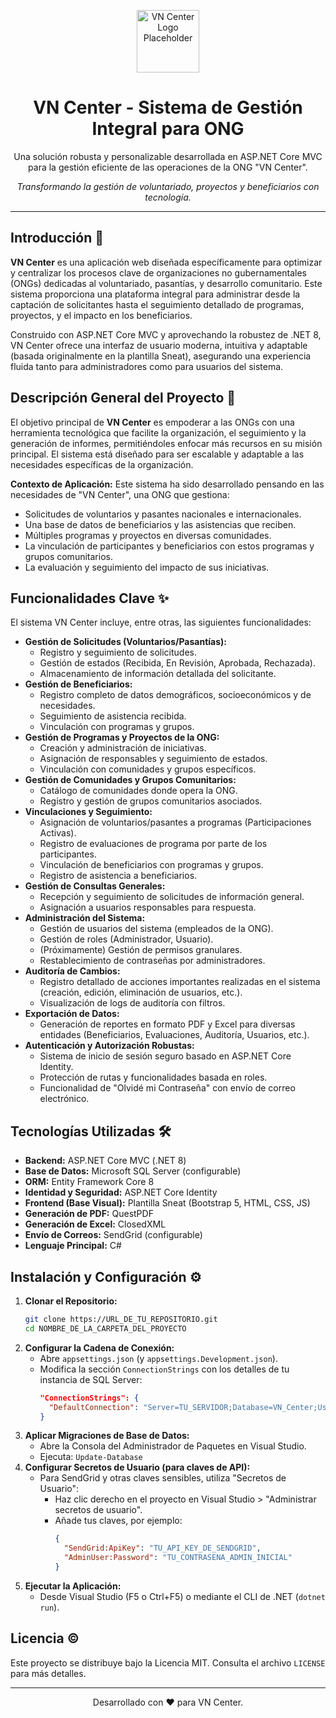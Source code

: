 <p align="center">
  <img src="https://placehold.co/100x100/0275d8/FFFFFF?text=VNC" alt="VN Center Logo Placeholder" width="100px" height="auto">
</p>

<h1 align="center">
    VN Center - Sistema de Gestión Integral para ONG
</h1>

<p align="center">
  Una solución robusta y personalizable desarrollada en ASP.NET Core MVC para la gestión eficiente de las operaciones de la ONG "VN Center".
</p>

<p align="center">
  <em>Transformando la gestión de voluntariado, proyectos y beneficiarios con tecnología.</em>
</p>

---

## Introducción 🚀

**VN Center** es una aplicación web diseñada específicamente para optimizar y centralizar los procesos clave de organizaciones no gubernamentales (ONGs) dedicadas al voluntariado, pasantías, y desarrollo comunitario. Este sistema proporciona una plataforma integral para administrar desde la captación de solicitantes hasta el seguimiento detallado de programas, proyectos, y el impacto en los beneficiarios.

Construido con ASP.NET Core MVC y aprovechando la robustez de .NET 8, VN Center ofrece una interfaz de usuario moderna, intuitiva y adaptable (basada originalmente en la plantilla Sneat), asegurando una experiencia fluida tanto para administradores como para usuarios del sistema.

## Descripción General del Proyecto 🎯

El objetivo principal de **VN Center** es empoderar a las ONGs con una herramienta tecnológica que facilite la organización, el seguimiento y la generación de informes, permitiéndoles enfocar más recursos en su misión principal. El sistema está diseñado para ser escalable y adaptable a las necesidades específicas de la organización.

**Contexto de Aplicación:**
Este sistema ha sido desarrollado pensando en las necesidades de "VN Center", una ONG que gestiona:
* Solicitudes de voluntarios y pasantes nacionales e internacionales.
* Una base de datos de beneficiarios y las asistencias que reciben.
* Múltiples programas y proyectos en diversas comunidades.
* La vinculación de participantes y beneficiarios con estos programas y grupos comunitarios.
* La evaluación y seguimiento del impacto de sus iniciativas.

## Funcionalidades Clave ✨

El sistema VN Center incluye, entre otras, las siguientes funcionalidades:

* **Gestión de Solicitudes (Voluntarios/Pasantías):**
    * Registro y seguimiento de solicitudes.
    * Gestión de estados (Recibida, En Revisión, Aprobada, Rechazada).
    * Almacenamiento de información detallada del solicitante.
* **Gestión de Beneficiarios:**
    * Registro completo de datos demográficos, socioeconómicos y de necesidades.
    * Seguimiento de asistencia recibida.
    * Vinculación con programas y grupos.
* **Gestión de Programas y Proyectos de la ONG:**
    * Creación y administración de iniciativas.
    * Asignación de responsables y seguimiento de estados.
    * Vinculación con comunidades y grupos específicos.
* **Gestión de Comunidades y Grupos Comunitarios:**
    * Catálogo de comunidades donde opera la ONG.
    * Registro y gestión de grupos comunitarios asociados.
* **Vinculaciones y Seguimiento:**
    * Asignación de voluntarios/pasantes a programas (Participaciones Activas).
    * Registro de evaluaciones de programa por parte de los participantes.
    * Vinculación de beneficiarios con programas y grupos.
    * Registro de asistencia a beneficiarios.
* **Gestión de Consultas Generales:**
    * Recepción y seguimiento de solicitudes de información general.
    * Asignación a usuarios responsables para respuesta.
* **Administración del Sistema:**
    * Gestión de usuarios del sistema (empleados de la ONG).
    * Gestión de roles (Administrador, Usuario).
    * (Próximamente) Gestión de permisos granulares.
    * Restablecimiento de contraseñas por administradores.
* **Auditoría de Cambios:**
    * Registro detallado de acciones importantes realizadas en el sistema (creación, edición, eliminación de usuarios, etc.).
    * Visualización de logs de auditoría con filtros.
* **Exportación de Datos:**
    * Generación de reportes en formato PDF y Excel para diversas entidades (Beneficiarios, Evaluaciones, Auditoría, Usuarios, etc.).
* **Autenticación y Autorización Robustas:**
    * Sistema de inicio de sesión seguro basado en ASP.NET Core Identity.
    * Protección de rutas y funcionalidades basada en roles.
    * Funcionalidad de "Olvidé mi Contraseña" con envío de correo electrónico.

## Tecnologías Utilizadas 🛠️

* **Backend:** ASP.NET Core MVC (.NET 8)
* **Base de Datos:** Microsoft SQL Server (configurable)
* **ORM:** Entity Framework Core 8
* **Identidad y Seguridad:** ASP.NET Core Identity
* **Frontend (Base Visual):** Plantilla Sneat (Bootstrap 5, HTML, CSS, JS)
* **Generación de PDF:** QuestPDF
* **Generación de Excel:** ClosedXML
* **Envío de Correos:** SendGrid (configurable)
* **Lenguaje Principal:** C#

## Instalación y Configuración ⚙️

1.  **Clonar el Repositorio:**
    ```bash
    git clone https://URL_DE_TU_REPOSITORIO.git
    cd NOMBRE_DE_LA_CARPETA_DEL_PROYECTO
    ```
2.  **Configurar la Cadena de Conexión:**
    * Abre `appsettings.json` (y `appsettings.Development.json`).
    * Modifica la sección `ConnectionStrings` con los detalles de tu instancia de SQL Server:
        ```json
        "ConnectionStrings": {
          "DefaultConnection": "Server=TU_SERVIDOR;Database=VN_Center;User ID=TU_USUARIO;Password=TU_CONTRASENA;Trusted_Connection=False;Encrypt=True;TrustServerCertificate=True;"
        }
        ```
3.  **Aplicar Migraciones de Base de Datos:**
    * Abre la Consola del Administrador de Paquetes en Visual Studio.
    * Ejecuta: `Update-Database`
4.  **Configurar Secretos de Usuario (para claves de API):**
    * Para SendGrid y otras claves sensibles, utiliza "Secretos de Usuario":
        * Haz clic derecho en el proyecto en Visual Studio > "Administrar secretos de usuario".
        * Añade tus claves, por ejemplo:
            ```json
            {
              "SendGrid:ApiKey": "TU_API_KEY_DE_SENDGRID",
              "AdminUser:Password": "TU_CONTRASENA_ADMIN_INICIAL" 
            }
            ```
5.  **Ejecutar la Aplicación:**
    * Desde Visual Studio (F5 o Ctrl+F5) o mediante el CLI de .NET (`dotnet run`).

## Licencia ©

Este proyecto se distribuye bajo la Licencia MIT. Consulta el archivo `LICENSE` para más detalles.

---

<p align="center">
  Desarrollado con ❤️ para VN Center.
</p>
